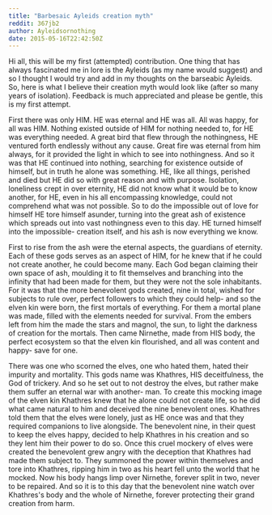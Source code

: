 ```yaml
---
title: "Barbesaic Ayleids creation myth"
reddit: 367jb2
author: Ayleidsornothing
date: 2015-05-16T22:42:50Z
---
```


Hi all, this will be my first (attempted) contribution. One thing that has always fascinated me in lore is the Ayleids (as my name would suggest) and so I thought I would try and add in my thoughts on the barseabic  Ayleids. So, here is what I believe their creation myth would look like (after so many years of isolation). Feedback is much appreciated and please be gentle, this is my first attempt.

First there was only HIM. HE was eternal and HE was all. All was happy, for all was HIM. Nothing existed outside of HIM for nothing needed to, for HE was everything needed. A great bird that flew through the nothingness, HE ventured forth endlessly without any cause. Great fire was eternal from him always, for it provided the light in which to see into nothingness. And so it was that HE continued into nothing, searching for existence outside of himself, but in truth he alone was something. HE, like all things, perished and died but HE did so with great reason and with purpose. Isolation, loneliness crept in over eternity, HE did not know what it would be to know another, for HE, even in his all encompassing knowledge, could not comprehend what was not possible. So to do the impossible out of love for himself HE tore himself asunder, turning into the great ash of existence which spreads out into vast nothingness even to this day. HE turned himself into the impossible- creation itself, and his ash is now everything we know.

First to rise from the ash were the eternal aspects, the guardians of eternity. Each of these gods serves as an aspect of HIM, for he knew that if he could not create another, he could become many. Each God began claiming their own space of ash, moulding it to fit themselves and branching into the infinity that had been made for them, but they were not the sole inhabitants. For it was that the more benevolent gods created, nine in total, wished for subjects to rule over, perfect followers to which they could help- and so the elven kin were born, the first mortals of everything. For them a mortal plane was made, filled with the elements needed for survival. From the embers left from him the made the stars and magnol, the sun, to light the darkness of creation for the mortals. Then came Nirnethe, made from HIS body, the perfect ecosystem so that the elven kin flourished, and all was content and happy- save for one.

There was one who scorned the elves, one who hated them, hated their impurity and mortality. This gods name was Khathres, HIS deceitfulness, the God of trickery. And so he set out to not destroy the elves, but rather make them suffer an eternal war with another- man. To create this mocking image of the elven kin Khathres knew that he alone could not create life, so he did what came natural to him and deceived the nine benevolent ones. Khathres told them that the elves were lonely, just as HE once was and that they required companions to live alongside. The benevolent nine, in their quest to keep the elves happy, decided to help Khathres in his creation and so they lent him their power to do so. Once this cruel mockery of elves were created the benevolent grew angry with the deception that Khathres had made them subject to. They summoned the power within themselves and tore into Khathres, ripping him in two as his heart fell unto the world that he mocked. Now his body hangs limp over Nirnethe, forever split in two, never to be repaired. And so it is to this day that the benevolent nine watch over Khathres's body and the whole of Nirnethe, forever protecting their grand creation from harm.
